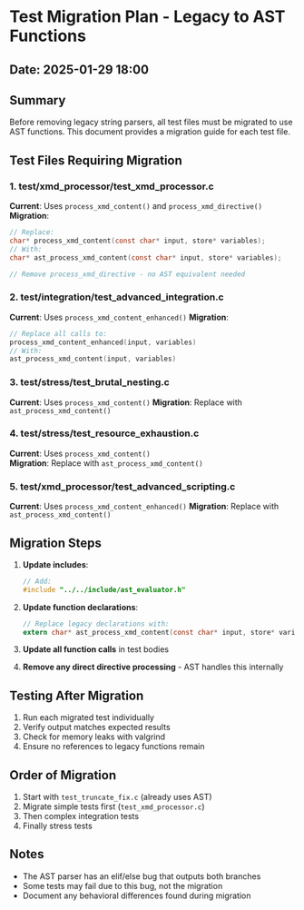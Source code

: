 # Test Migration Plan - Legacy to AST Functions

## Date: 2025-01-29 18:00

## Summary
Before removing legacy string parsers, all test files must be migrated to use AST functions. This document provides a migration guide for each test file.

## Test Files Requiring Migration

### 1. test/xmd_processor/test_xmd_processor.c
**Current**: Uses `process_xmd_content()` and `process_xmd_directive()`
**Migration**:
```c
// Replace:
char* process_xmd_content(const char* input, store* variables);
// With:
char* ast_process_xmd_content(const char* input, store* variables);

// Remove process_xmd_directive - no AST equivalent needed
```

### 2. test/integration/test_advanced_integration.c  
**Current**: Uses `process_xmd_content_enhanced()`
**Migration**:
```c
// Replace all calls to:
process_xmd_content_enhanced(input, variables)
// With:
ast_process_xmd_content(input, variables)
```

### 3. test/stress/test_brutal_nesting.c
**Current**: Uses `process_xmd_content()`
**Migration**: Replace with `ast_process_xmd_content()`

### 4. test/stress/test_resource_exhaustion.c
**Current**: Uses `process_xmd_content()`  
**Migration**: Replace with `ast_process_xmd_content()`

### 5. test/xmd_processor/test_advanced_scripting.c
**Current**: Uses `process_xmd_content_enhanced()`
**Migration**: Replace with `ast_process_xmd_content()`

## Migration Steps

1. **Update includes**:
   ```c
   // Add:
   #include "../../include/ast_evaluator.h"
   ```

2. **Update function declarations**:
   ```c
   // Replace legacy declarations with:
   extern char* ast_process_xmd_content(const char* input, store* variables);
   ```

3. **Update all function calls** in test bodies

4. **Remove any direct directive processing** - AST handles this internally

## Testing After Migration

1. Run each migrated test individually
2. Verify output matches expected results
3. Check for memory leaks with valgrind
4. Ensure no references to legacy functions remain

## Order of Migration

1. Start with `test_truncate_fix.c` (already uses AST)
2. Migrate simple tests first (`test_xmd_processor.c`)
3. Then complex integration tests
4. Finally stress tests

## Notes

- The AST parser has an elif/else bug that outputs both branches
- Some tests may fail due to this bug, not the migration
- Document any behavioral differences found during migration